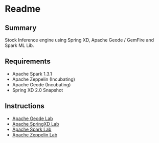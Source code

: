 # Readme

## Summary

Stock Inference engine using Spring XD, Apache Geode / GemFire and Spark ML Lib.

## Requirements

* Apache Spark 1.3.1
* Apache Zeppelin (Incubating)
* Apache Geode (Incubating)
* Spring XD 2.0 Snapshot

## Instructions

* [Apache Geode Lab](GeodeLab.md)
* [Apache SpringXD Lab](SpringXDLab.md)
* [Apache Spark Lab](SparkLab.md)
* [Apache Zeppelin Lab](ZeppelinLab.md)
